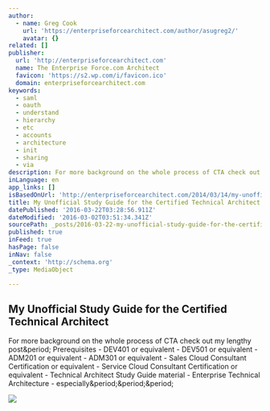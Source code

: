 ```yaml
---
author:
  - name: Greg Cook
    url: 'https://enterpriseforcearchitect.com/author/asugreg2/'
    avatar: {}
related: []
publisher:
  url: 'http://enterpriseforcearchitect.com'
  name: The Enterprise Force.com Architect
  favicon: 'https://s2.wp.com/i/favicon.ico'
  domain: enterpriseforcearchitect.com
keywords:
  - saml
  - oauth
  - understand
  - hierarchy
  - etc
  - accounts
  - architecture
  - init
  - sharing
  - via
description: For more background on the whole process of CTA check out my lengthy post. Prerequisites - DEV401 or equivalent - DEV501 or equivalent - ADM201 or equivalent - ADM301 or equivalent - Sales Cloud Consultant Certification or equivalent - Service Cloud Consultant Certification or equivalent - Technical Architect Study Guide material - Enterprise Technical Architecture - especially...
inLanguage: en
app_links: []
isBasedOnUrl: 'http://enterpriseforcearchitect.com/2014/03/14/my-unofficial-study-guide-for-the-certified-technical-architect/'
title: My Unofficial Study Guide for the Certified Technical Architect
datePublished: '2016-03-22T03:28:56.911Z'
dateModified: '2016-03-02T03:51:34.341Z'
sourcePath: _posts/2016-03-22-my-unofficial-study-guide-for-the-certified-technical-archit.md
published: true
inFeed: true
hasPage: false
inNav: false
_context: 'http://schema.org'
_type: MediaObject

---
```

<article style=""><h1>My Unofficial Study Guide for the Certified Technical Architect</h1><p>For more background on the whole process of CTA check out my lengthy post&amp;period; Prerequisites - DEV401 or equivalent - DEV501 or equivalent - ADM201 or equivalent - ADM301 or equivalent - Sales Cloud Consultant Certification or equivalent - Service Cloud Consultant Certification or equivalent - Technical Architect Study Guide material - Enterprise Technical Architecture - especially&amp;period;&amp;period;&amp;period;</p><img src="https://gregorydcook.files.wordpress.com/2014/03/cert_techtarch_rgb.png?w=792&amp;h=600&amp;crop=1" /></article>